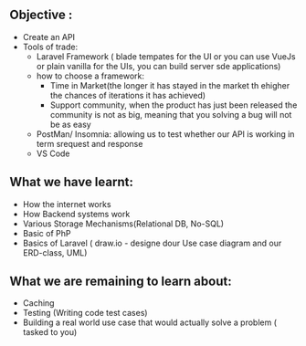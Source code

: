 ## Objective :
- Create an API
- Tools of trade:
    - Laravel Framework ( blade tempates for the UI or you can use  VueJs or plain vanilla for the UIs, you can build server sde applications)
    - how to choose a framework:
        - Time in Market(the longer it has stayed in the market th ehigher the chances of iterations it has achieved)
        - Support community, when the product has just been released the community is not as big, meaning that you solving a bug will not be as easy
    - PostMan/ Insomnia: allowing us to test whether our API is working in term srequest and response
    - VS Code

## What we have learnt:
- How the internet works
- How Backend systems work
- Various Storage Mechanisms(Relational DB, No-SQL)
- Basic of PhP 
- Basics of Laravel ( draw.io - designe dour Use case diagram and our ERD-class, UML)


## What we are remaining to learn about: 
- Caching
- Testing (Writing code test cases)
- Building a real world use case that would actually solve a problem ( tasked to you)
